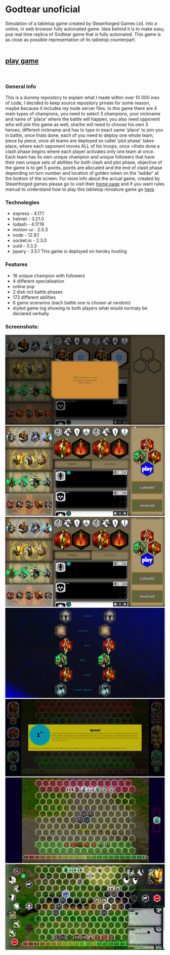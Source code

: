 # Godtear unoficial

Simulation of a tabletop game created by Steamforged Games Ltd. into a online, in web browser fully automated game. Idea behind it is to make easy, pvp real time replica of Godtear game that is fully automated. This game is as close as possible representation of its tabletop counterpart. <br/>
<br/>

## [play game](https://godtear.herokuapp.com/)

<br/>

### General info

This is a dummy repository to explain what I made within over 10 000 ines of code, I decided to keep source repository private for some reason, maybe because it includes my node server files. In this game there are 4 main types of champions, you need to select 3 champions, your nickname and name of 'place' where the battle will happen, you also need opponent who will join this game as well, she/he will need to choose his own 3 heroes, different nickname and has to type in exact same 'place' to join you in battle, once thats done, each of you need to deploy one whole team, piece by piece, once all teams are deployed so callet 'plot phase' takes place, where each opponent moves ALL of his troops, once =thats done a clash phase begins where each player activates only one team at once.</br>
Each team has its own unique champion and unique followers that have their own unique sets of abilities for both clash and plot phase, objective of the game is to get 5 points, points are allocated and the end of clash phase depending on turn number and location of golden token on the 'ladder' at the bottom of the screen.
For more info about the actual game, created by Steamforged games please go to visit their [home page](https://steamforged.com/games/godtear ) and if you want rules manual to understand how to play this tabletop miniature game go [here](https://steamforged.com/resources).
<br />

### Technologies

* express - 4.17.1
* helmet - 3.21.0
* lodash - 4.17.19
* motion-ui - 2.0.3
* node - 12.9.1
* socket.io - 2.3.0
* uuid - 3.3.3
* jquery - 3.5.1
  This game is deployed on heroku hosting
  <br/>

### Features

* 16 unique champion with followers
* 4 different specialisation
* online pvp
* 2 disti nct battle phases
* 173 different abilities
* 6 game scenarios (each battle one is chosen at random)
* styled game log showing to both players what would normaly be declared verbally
  <br/>

### Screenshots:

![img1](https://raw.githubusercontent.com/GrzesiekKozdroj/pGodtear/master/shot0.jpg)
![img2](https://raw.githubusercontent.com/GrzesiekKozdroj/pGodtear/master/shot1.jpg)
![img3](https://raw.githubusercontent.com/GrzesiekKozdroj/pGodtear/master/shot2.jpg)
![img1](https://raw.githubusercontent.com/GrzesiekKozdroj/pGodtear/master/shot3.jpg)
![img2](https://raw.githubusercontent.com/GrzesiekKozdroj/pGodtear/master/shot4.jpg)
![img3](https://raw.githubusercontent.com/GrzesiekKozdroj/pGodtear/master/shot5.jpg)
![img3](https://raw.githubusercontent.com/GrzesiekKozdroj/pGodtear/master/shot6.jpg)
